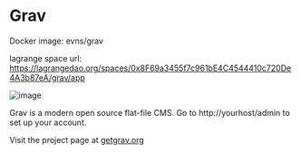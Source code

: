 # Grav

Docker image: evns/grav 

lagrange space url: https://lagrangedao.org/spaces/0x8F69a3455f7c961bE4C4544410c720De4A3b87eA/grav/app

![image](https://github.com/DDUPA/awesome-swanchain/assets/108317289/00613f15-1787-4efc-a811-637d767096ac)


Grav is a modern open source flat-file CMS. Go to http://yourhost/admin to set up your account.

Visit the project page at [getgrav.org](https://getgrav.org)
